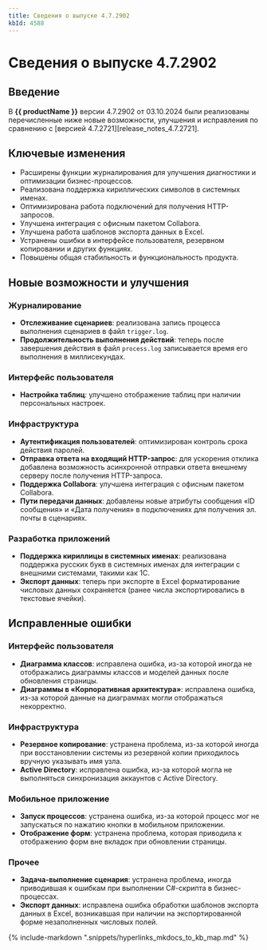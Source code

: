 ```yaml
---
title: Сведения о выпуске 4.7.2902
kbId: 4588
---
```


# Сведения о выпуске 4.7.2902

## Введение

В **{{ productName }}** версии 4.7.2902 от 03.10.2024 были реализованы перечисленные ниже новые возможности, улучшения и исправления по сравнению с [версией 4.7.2721][release_notes_4.7.2721].

## Ключевые изменения

- Расширены функции журналирования для улучшения диагностики и оптимизации бизнес-процессов.
- Реализована поддержка кириллических символов в системных именах.
- Оптимизирована работа подключений для получения HTTP-запросов.
- Улучшена интеграция с офисным пакетом Collabora.
- Улучшена работа шаблонов экспорта данных в Excel.
- Устранены ошибки в интерфейсе пользователя, резервном копировании и других функциях.
- Повышены общая стабильность и функциональность продукта.

## Новые возможности и улучшения

### Журналирование

- **Отслеживание сценариев**: реализована запись процесса выполнения сценариев в файл `trigger.log`.
- **Продолжительность выполнения действий**: теперь после завершения действия в файл `process.log` записывается время его выполнения в миллисекундах.

### Интерфейс пользователя

- **Настройка таблиц**: улучшено отображение таблиц при наличии персональных настроек.

### Инфраструктура

- **Аутентификация пользователей**: оптимизирован контроль срока действия паролей.
- **Отправка ответа на входящий HTTP-запрос**: для ускорения отклика добавлена возможность асинхронной отправки ответа внешнему серверу после получения HTTP-запроса.
- **Поддержка Collabora**: улучшена интеграция с офисным пакетом Collabora.
- **Пути передачи данных**: добавлены новые атрибуты сообщения «ID сообщения» и «Дата получения» в подключениях для получения эл. почты в сценариях.

### Разработка приложений

- **Поддержка кириллицы в системных именах**: реализована поддержка русских букв в системных именах для интеграции с внешними системами, такими как 1С.
- **Экспорт данных**: теперь при экспорте в Excel форматирование числовых данных сохраняется (ранее числа экспортировались в текстовые ячейки).

## Исправленные ошибки

### Интерфейс пользователя

- **Диаграмма классов**: исправлена ошибка, из-за которой иногда не отображались диаграммы классов и моделей данных после обновления страницы.
- **Диаграммы в «Корпоративная архитектура»**: исправлена ошибка, из-за которой данные на диаграммах могли отображаться некорректно.

### Инфраструктура

- **Резервное копирование**: устранена проблема, из-за которой иногда при восстановлении системы из резервной копии приходилось вручную указывать имя узла.
- **Active Directory**: исправлена ошибка, из-за которой могла не выполняться синхронизация аккаунтов с Active Directory.

### Мобильное приложение

- **Запуск процессов**: устранена ошибка, из-за которой процесс мог не запускаться по нажатию кнопки в мобильном приложении.
- **Отображение форм**: устранена проблема, которая приводила к отображению форм вне вкладок при обновлении страницы.

### Прочее

- **Задача-выполнение сценария**: устранена проблема, иногда приводившая к ошибкам при выполнении C#-скрипта в бизнес-процессах.
- **Экспорт данных**: исправлена ошибка обработки шаблонов экспорта данных в Excel, возникавшая при наличии на экспортированной форме незаполненных числовых полей.

{% include-markdown ".snippets/hyperlinks_mkdocs_to_kb_map.md" %}
